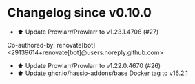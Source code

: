 # Changelog since v0.10.0
- ⬆️ Update Prowlarr/Prowlarr to v1.23.1.4708 (#27)

Co-authored-by: renovate[bot] <29139614+renovate[bot]@users.noreply.github.com> 
- ⬆️ Update Prowlarr/Prowlarr to v1.22.0.4670 (#26) 
- ⬆️ Update ghcr.io/hassio-addons/base Docker tag to v16.2.1 
